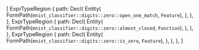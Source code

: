 [
    ExprTypeRegion {
        path: Decl(
            Entity(
                FormPath(`mnist_classifier::digits::zero::open_one_match`, `Feature`),
            ),
        ),
    },
    ExprTypeRegion {
        path: Decl(
            Entity(
                FormPath(`mnist_classifier::digits::zero::almost_closed`, `Function`),
            ),
        ),
    },
    ExprTypeRegion {
        path: Decl(
            Entity(
                FormPath(`mnist_classifier::digits::zero::is_zero`, `Feature`),
            ),
        ),
    },
]